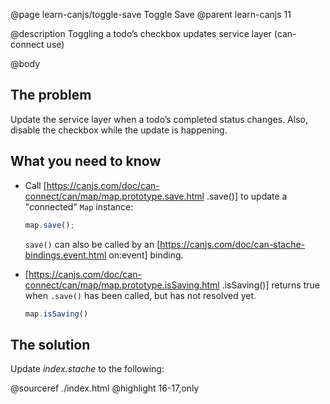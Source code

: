 @page learn-canjs/toggle-save Toggle Save
@parent learn-canjs 11

@description Toggling a todo’s checkbox updates service layer (can-connect use)

@body


## The problem

Update the service layer when a todo’s completed status
changes. Also, disable the checkbox while the update is happening.

## What you need to know

- Call [https://canjs.com/doc/can-connect/can/map/map.prototype.save.html .save()] to update a "connected"
  `Map` instance:

  ```js
  map.save();
  ```

  `save()` can also be called by an [https://canjs.com/doc/can-stache-bindings.event.html on:event] binding.

- [https://canjs.com/doc/can-connect/can/map/map.prototype.isSaving.html .isSaving()] returns true when `.save()`
  has been called, but has not resolved yet.

  ```js
  map.isSaving()
  ```


## The solution

Update _index.stache_ to the following:

@sourceref ./index.html
@highlight 16-17,only
